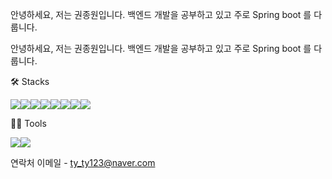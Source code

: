 안녕하세요, 저는 권종원입니다.
백엔드 개발을 공부하고 있고 주로 Spring boot 를 다룹니다.

안녕하세요, 저는 권종원입니다.
백엔드 개발을 공부하고 있고 주로 Spring boot 를 다룹니다.

🛠️ Stacks

<img src="https://img.shields.io/badge/Spring_Boot-6DB33F?style=for-the-badge&logo=SpringBoot&logoColor=white"><img src="https://img.shields.io/badge/JavaScript-F7DF1E?style=for-the-badge&logo=JavaScript&logoColor=white"><img src="https://img.shields.io/badge/Java-E34F26?style=for-the-badge&logo=Java&logoColor=white"><img src="https://img.shields.io/badge/Jsp-F7DF1E?style=for-the-badge&logo=Jsp&logoColor=white"><img src="https://img.shields.io/badge/HTML-E34F26?style=for-the-badge&logo=HTML&logoColor=white"><img src="https://img.shields.io/badge/CSS3-1572B6?style=for-the-badge&logo=CSS3&logoColor=white"><img src="https://img.shields.io/badge/JavaScript-F7DF1E?style=for-the-badge&logo=JavaScript&logoColor=white"><img src="https://img.shields.io/badge/MariaDB-003545?style=for-the-badge&logo=MariaDB&logoColor=white">

💪🏼 Tools

<img src="https://img.shields.io/badge/Eclipse_IDE-2C2255?style=for-the-badge&logo=EclipseIDE&logoColor=white"><img src="https://img.shields.io/badge/Spring_Boot-6DB33F?style=for-the-badge&logo=SpringBoot&logoColor=white">

연락처
이메일 - ty_ty123@naver.com

